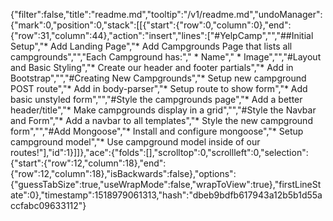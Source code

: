 {"filter":false,"title":"readme.md","tooltip":"/v1/readme.md","undoManager":{"mark":0,"position":0,"stack":[[{"start":{"row":0,"column":0},"end":{"row":31,"column":44},"action":"insert","lines":["#YelpCamp","","##Initial Setup","* Add Landing Page","* Add Campgrounds Page that lists all campgrounds","","Each Campground has:","   * Name","   * Image","","#Layout and Basic Styling","* Create our header and footer partials","* Add in Bootstrap","","#Creating New Campgrounds","* Setup new campground POST route","* Add in body-parser","* Setup route to show form","* Add basic unstyled form","","#Style the campgrounds page","* Add a better header/title","* Make campgrounds display in a grid","","#Style the Navbar and Form","* Add a navbar to all templates","* Style the new campground form","","#Add Mongoose","* Install and configure mongoose","* Setup campground model","* Use campground model inside of our routes!"],"id":1}]]},"ace":{"folds":[],"scrolltop":0,"scrollleft":0,"selection":{"start":{"row":12,"column":18},"end":{"row":12,"column":18},"isBackwards":false},"options":{"guessTabSize":true,"useWrapMode":false,"wrapToView":true},"firstLineState":0},"timestamp":1518979061313,"hash":"dbeb9bdfb617943a12b5b1d55accfabc09633112"}